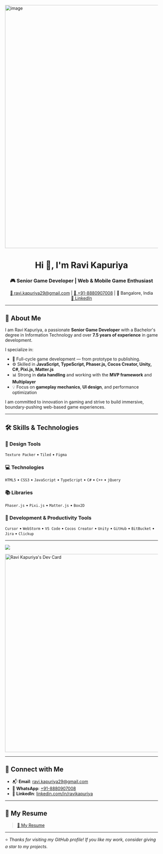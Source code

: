 <img width="1200" height="800" alt="image" src="https://github.com/user-attachments/assets/c2a43353-97f9-4b83-878f-c6777974642a" />
<h1 align="center">Hi 👋, I'm Ravi Kapuriya</h1>
<h3 align="center">🎮 Senior Game Developer | Web & Mobile Game Enthusiast</h3>


<p align="center">
  <a href="mailto:ravi.kapuriya29@gmail.com">📧 ravi.kapuriya29@gmail.com</a> |
  <a href="https://wa.me/918880907008">📱 +91-8880907008</a> |
  📍 Bangalore, India <br>
  <a href="https://linkedin.com/in/ravikapuriya/">🔗 LinkedIn</a>
</p>

---

## 🧠 About Me

I am Ravi Kapuriya, a passionate **Senior Game Developer** with a Bachelor's degree in Information Technology and over **7.5 years of experience** in game development.

I specialize in:

- 🎯 Full-cycle game development — from prototype to publishing.
- ⚙️ Skilled in **JavaScript, TypeScript, Phaser.js, Cocos Creator, Unity, C#, Pixi.js, Matter.js**
- 📊 Strong in **data handling** and working with the **MVP framework** and **Multiplayer**
- 💡 Focus on **gameplay mechanics**, **UI design**, and performance optimization

I am committed to innovation in gaming and strive to build immersive, boundary-pushing web-based game experiences.

---

## 🛠️ Skills & Technologies

### 🎨 Design Tools
`Texture Packer` • `Tiled` • `Figma`

### 💻 Technologies
`HTML5` • `CSS3` • `JavaScript` • `TypeScript` • `C#` • `C++` • `jQuery`

### 📚 Libraries
`Phaser.js` • `Pixi.js` • `Matter.js` • `Box2D`

### 🧰 Development & Productivity Tools
`Cursor` • `WebStorm` • `VS Code` • `Cocos Creator` • `Unity` • `GitHub` • `BitBucket` • `Jira` • `Clickup`

---

<img align="center" src="https://github-readme-stats.vercel.app/api/top-langs/?username=ravikapuriya&layout=compact&theme=buefy&hide_border=true" />

<a href="https://app.daily.dev/ravikapuriya"><img align="center" src="https://api.daily.dev/devcards/v2/361996ebe4214e7a8e82ed5e7358af08.png?type=wide&r=y4o" width="652" alt="Ravi Kapuriya's Dev Card"/></a>

---

## 🔗 Connect with Me

- 📬 **Email**: [ravi.kapuriya29@gmail.com](mailto:ravi.kapuriya29@gmail.com)
- 💬 **WhatsApp**: [+91-8880907008](https://wa.me/918880907008)
- 💼 **LinkedIn**: [linkedin.com/in/ravikapuriya](https://linkedin.com/in/ravikapuriya/)

---

## 📄 My Resume

>  <a href="https://drive.google.com/file/d/1yFbC35DpjABuH4HPd235DWTwSCrFR9Hv/view?usp=drivesdk">🔗 My Resume</a>

---

⭐️ *Thanks for visiting my GitHub profile! If you like my work, consider giving a star to my projects.*
